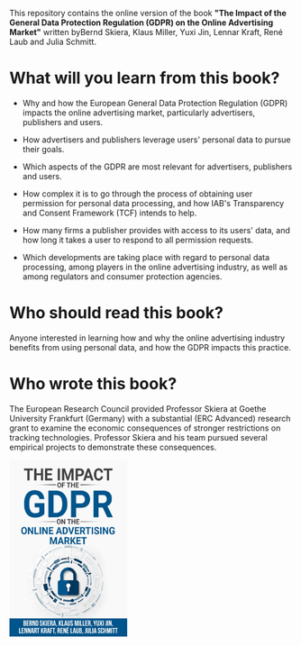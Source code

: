 This repository contains the online version of the book **"The Impact of the General Data Protection Regulation (GDPR) on the Online Advertising Market"** written byBernd Skiera, Klaus Miller, Yuxi Jin, Lennar Kraft, René Laub and Julia Schmitt.

# What will you learn from this book? 

-   Why and how the European General Data Protection Regulation (GDPR) impacts the online advertising market, particularly advertisers, publishers and users.

-   How advertisers and publishers leverage users' personal data to pursue their goals.

-   Which aspects of the GDPR are most relevant for advertisers, publishers and users.

-   How complex it is to go through the process of obtaining user permission for personal data processing, and how IAB's Transparency and Consent Framework (TCF) intends to help.

-   How many firms a publisher provides with access to its users' data, and how long it takes a user to respond to all permission requests.

-   Which developments are taking place with regard to personal data processing, among players in the online advertising industry, as well as among regulators and consumer protection agencies.

# Who should read this book? 

Anyone interested in learning how and why the online advertising industry benefits from using personal data, and how the GDPR impacts this practice.

# Who wrote this book?

The European Research Council provided Professor Skiera at Goethe University Frankfurt (Germany) with a substantial (ERC Advanced) research grant to examine the economic consequences of stronger restrictions on tracking technologies. Professor Skiera and his team pursued several empirical projects to demonstrate these consequences.

<img src="images/front_cover.jpg" width="209"/>
